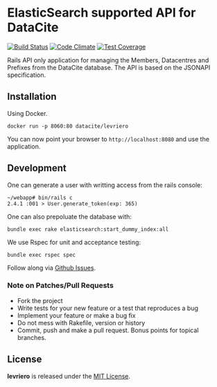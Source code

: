 # ElasticSearch supported API for DataCite

<!-- [![Identifier](https://img.shields.io/badge/doi-10.5438%2Ft1jg--hvhn-fca709.svg)](https://doi.org/10.5438/t1jg-hvhn) -->
[![Build Status](https://travis-ci.org/datacite/levriero.svg?branch=master)](https://travis-ci.org/datacite/levriero) [![Code Climate](https://codeclimate.com/github/datacite/levriero/badges/gpa.svg)](https://codeclimate.com/github/datacite/levriero) [![Test Coverage](https://codeclimate.com/github/datacite/levriero/badges/coverage.svg)](https://codeclimate.com/github/datacite/levriero/coverage)

Rails API only application for managing the Members, Datacentres and Prefixes from the DataCite database. The API is based on the JSONAPI specification.

## Installation

Using Docker.

```
docker run -p 8060:80 datacite/levriero
```

You can now point your browser to `http://localhost:8080` and use the application.

## Development

One can generate a user with writting access from the rails console:

```
~/webapp# bin/rails c
2.4.1 :001 > User.generate_token(exp: 365)

```

One can also prepoluate the database with:

```
bundle exec rake elasticsearch:start_dummy_index:all 

```

We use Rspec for unit and acceptance testing:

```
bundle exec rspec spec
```

Follow along via [Github Issues](https://github.com/datacite/levriero/issues).


### Note on Patches/Pull Requests

* Fork the project
* Write tests for your new feature or a test that reproduces a bug
* Implement your feature or make a bug fix
* Do not mess with Rakefile, version or history
* Commit, push and make a pull request. Bonus points for topical branches.

## License
**levriero** is released under the [MIT License](https://github.com/datacite/levriero/blob/master/LICENSE).
